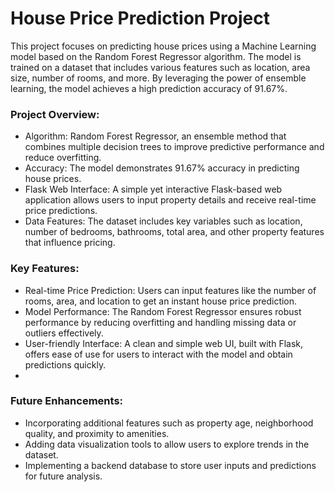 # House Price Prediction Project

This project focuses on predicting house prices using a Machine Learning model based on the Random Forest Regressor algorithm. The model is trained on a dataset that includes various features such as location, area size, number of rooms, and more. By leveraging the power of ensemble learning, the model achieves a high prediction accuracy of 91.67%.

### Project Overview:
- Algorithm: Random Forest Regressor, an ensemble method that combines multiple decision trees to improve predictive performance and reduce overfitting.
- Accuracy: The model demonstrates 91.67% accuracy in predicting house prices.
- Flask Web Interface: A simple yet interactive Flask-based web application allows users to input property details and receive real-time price predictions.
- Data Features: The dataset includes key variables such as location, number of bedrooms, bathrooms, total area, and other property features that influence pricing.
  
### Key Features:
- Real-time Price Prediction: Users can input features like the number of rooms, area, and location to get an instant house price prediction.
- Model Performance: The Random Forest Regressor ensures robust performance by reducing overfitting and handling missing data or outliers effectively.
- User-friendly Interface: A clean and simple web UI, built with Flask, offers ease of use for users to interact with the model and obtain predictions quickly.
- 
### Future Enhancements:
- Incorporating additional features such as property age, neighborhood quality, and proximity to amenities.
- Adding data visualization tools to allow users to explore trends in the dataset.
- Implementing a backend database to store user inputs and predictions for future analysis.
